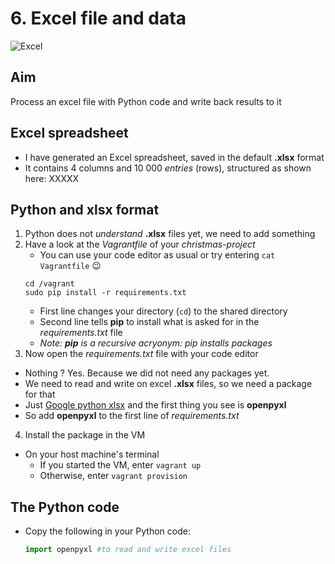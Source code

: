# 6. Excel file and data

![Excel][excel_image]

## Aim
Process an excel file with Python code and write back results to it

## Excel spreadsheet
- I have generated an Excel spreadsheet, saved in the default **.xlsx** format
- It contains 4 columns and 10 000 *entries* (rows), structured as shown here:
XXXXX

## Python and **xlsx** format
1. Python does not *understand* **.xlsx** files yet, we need to add something
2. Have a look at the *Vagrantfile* of your *christmas-project*
   - You can use your code editor as usual or try entering `cat Vagrantfile` :wink:
   ```shell   
   cd /vagrant
   sudo pip install -r requirements.txt  
   ```
   - First line changes your directory (`cd`) to the shared directory
   - Second line tells **pip** to install what is asked for in the *requirements.txt* file
   - *Note: **pip** is a recursive acryonym: pip installs packages*
3. Now open the *requirements.txt* file with your code editor
  - Nothing ? Yes. Because we did not need any packages yet.
  - We need to read and write on excel **.xlsx** files, so we need a package for that
  - Just [Google python xlsx][google_xlsx] and the first thing you see is **openpyxl**
  - So add **openpyxl** to the first line of *requirements.txt*
4. Install the package in the VM
  - On your host machine's terminal
    - If you started the VM, enter `vagrant up`
    - Otherwise, enter `vagrant provision`

## The Python code
- Copy the following in your Python code:
  ```python
  import openpyxl #to read and write excel files
  
  
  ```

  
[excel_image]: /internals/icons/excel.ico
[google_xlsx]: https://www.google.com/search?q=python%20xlsx